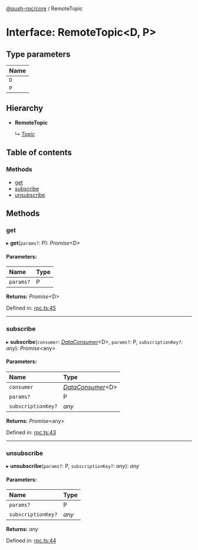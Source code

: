 [@push-rpc/core](../README.md) / RemoteTopic

# Interface: RemoteTopic<D, P\>

## Type parameters

| Name |
| :------ |
| `D` |
| `P` |

## Hierarchy

* **RemoteTopic**

  ↳ [*Topic*](topic.md)

## Table of contents

### Methods

- [get](remotetopic.md#get)
- [subscribe](remotetopic.md#subscribe)
- [unsubscribe](remotetopic.md#unsubscribe)

## Methods

### get

▸ **get**(`params?`: P): *Promise*<D\>

#### Parameters:

| Name | Type |
| :------ | :------ |
| `params?` | P |

**Returns:** *Promise*<D\>

Defined in: [rpc.ts:45](https://github.com/vasyas/typescript-rpc/blob/c658db8/packages/core/src/rpc.ts#L45)

___

### subscribe

▸ **subscribe**(`consumer`: [*DataConsumer*](../README.md#dataconsumer)<D\>, `params?`: P, `subscriptionKey?`: *any*): *Promise*<any\>

#### Parameters:

| Name | Type |
| :------ | :------ |
| `consumer` | [*DataConsumer*](../README.md#dataconsumer)<D\> |
| `params?` | P |
| `subscriptionKey?` | *any* |

**Returns:** *Promise*<any\>

Defined in: [rpc.ts:43](https://github.com/vasyas/typescript-rpc/blob/c658db8/packages/core/src/rpc.ts#L43)

___

### unsubscribe

▸ **unsubscribe**(`params?`: P, `subscriptionKey?`: *any*): *any*

#### Parameters:

| Name | Type |
| :------ | :------ |
| `params?` | P |
| `subscriptionKey?` | *any* |

**Returns:** *any*

Defined in: [rpc.ts:44](https://github.com/vasyas/typescript-rpc/blob/c658db8/packages/core/src/rpc.ts#L44)
